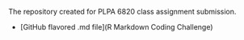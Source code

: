 The repository created for PLPA 6820 class assignment submission.

- [GitHub flavored .md file](R Markdown Coding Challenge)


